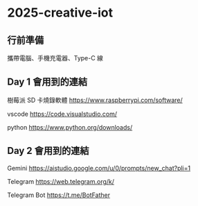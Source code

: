 # 2025-creative-iot
## 行前準備
攜帶電腦、手機充電器、Type-C 線
## Day 1 會用到的連結
樹莓派 SD 卡燒錄軟體
https://www.raspberrypi.com/software/

vscode
https://code.visualstudio.com/

python
https://www.python.org/downloads/

## Day 2 會用到的連結
Gemini
https://aistudio.google.com/u/0/prompts/new_chat?pli=1

Telegram
https://web.telegram.org/k/

Telegram Bot
https://t.me/BotFather

